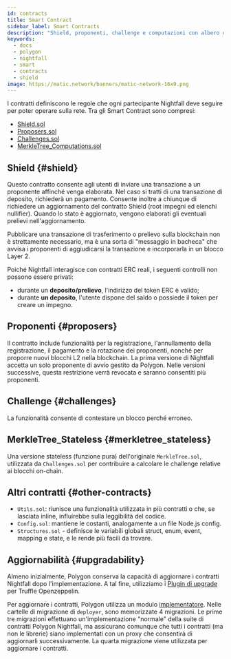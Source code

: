 ```yaml
---
id: contracts
title: Smart Contract
sidebar_label: Smart Contracts
description: "Shield, proponenti, challenge e computazioni con albero di Merkle."
keywords:
  - docs
  - polygon
  - nightfall
  - smart
  - contracts
  - shield
image: https://matic.network/banners/matic-network-16x9.png
---
```


I contratti definiscono le regole che ogni partecipante Nightfall deve seguire per poter operare sulla rete.
Tra gli Smart Contract sono compresi:

- [Shield.sol](#shield)
- [Proposers.sol](#proposers)
- [Challenges.sol](#challenges)
- [MerkleTree_Computations.sol](#merkletree_computations)

## Shield {#shield}
Questo contratto consente agli utenti di inviare una transazione a un proponente affinché venga elaborata. Nel caso si tratti di una transazione di deposito, richiederà un pagamento.
Consente inoltre a chiunque di richiedere un aggiornamento del contratto Shield (root impegni ed elenchi nullifier).
Quando lo stato è aggiornato, vengono elaborati gli eventuali prelievi nell'aggiornamento.

Pubblicare una transazione di trasferimento o prelievo sulla blockchain non è strettamente necessario, ma è una sorta di "messaggio in bacheca" che avvisa
i proponenti di aggiudicarsi la transazione e incorporarla in un blocco Layer 2.

Poiché Nightfall interagisce con contratti ERC reali, i seguenti controlli non possono essere privati:

- durante un **deposito/prelievo**, l'indirizzo del token ERC è valido;
- durante **un deposito**, l'utente dispone del saldo o possiede il token per creare un impegno.

## Proponenti {#proposers}
Il contratto include funzionalità per la registrazione, l'annullamento della registrazione, il pagamento e la rotazione dei proponenti, nonché per proporre nuovi blocchi L2 nella blockchain.
La prima versione di Nightfall accetta un solo proponente di avvio gestito da Polygon. Nelle versioni successive, questa restrizione verrà revocata e saranno consentiti più proponenti.

## Challenge {#challenges}
La funzionalità consente di contestare un blocco perché erroneo.

## MerkleTree_Stateless {#merkletree_stateless}
Una versione stateless (funzione pura) dell'originale `MerkleTree.sol`, utilizzata da `Challenges.sol` per contribuire a calcolare le challenge relative ai blocchi on-chain.

## Altri contratti {#other-contracts}
- `Utils.sol`: riunisce una funzionalità utilizzata in più contratti o che, se lasciata inline, influirebbe sulla leggibilità del codice.
- `Config.sol`: mantiene le costanti, analogamente a un file Node.js config.
- `Structures.sol` - definisce le variabili globali struct, enum, event, mapping e state, e le rende più facili da trovare.

## Aggiornabilità {#upgradability}
Almeno inizialmente, Polygon conserva la capacità di aggiornare i contratti Nightfall dopo l'implementazione.
A tal fine, utilizziamo i [Plugin di upgrade](https://docs.openzeppelin.com/upgrades-plugins/1.x/) per Truffle Openzeppelin.

Per aggiornare i contratti, Polygon utilizza un modulo [implementatore](https://github.com/EYBlockchain/nightfall_3/tree/master/nightfall-deployer).
Nelle cartelle di migrazione di `deployer`, sono memorizzate 4 migrazioni.
Le prime tre migrazioni effettuano un'implementazione "normale" della suite di contratti Polygon Nightfall, ma
assicurano comunque che tutti i contratti (ma non le librerie) siano implementati con un proxy che consentirà di
aggiornarli successivamente. La quarta migrazione viene utilizzata per aggiornare i contratti.
